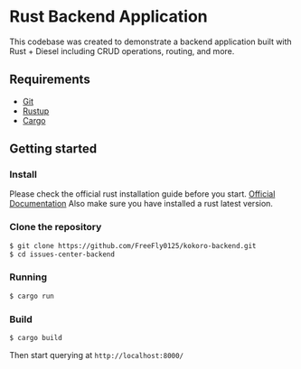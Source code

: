 # Rust Backend Application

This codebase was created to demonstrate a backend application built with Rust + Diesel including CRUD operations, routing, and more.

## Requirements

-   [Git](https://git-scm.com/)
-   [Rustup](https://rustup.rs/)
-   [Cargo](https://doc.rust-lang.org/cargo/getting-started/installation.html)

## Getting started

### Install

Please check the official rust installation guide before you start. [Official Documentation](https://www.rust-lang.org/tools/install) Also make sure you have installed a rust latest version.

### Clone the repository

```bash
$ git clone https://github.com/FreeFly0125/kokoro-backend.git
$ cd issues-center-backend
```

### Running

```bash
$ cargo run
```

### Build

```bash
$ cargo build
```

Then start querying at `http://localhost:8000/`
